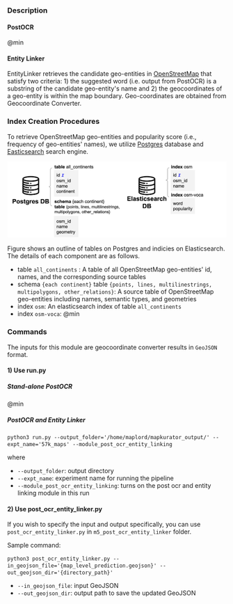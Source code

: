 ### Description
#### PostOCR
@min 

#### Entity Linker
EntityLinker retrieves the candidate geo-entities in [OpenStreetMap](https://www.openstreetmap.org/) that satisfy two criteria: 1) the suggested word (i.e. output from PostOCR) is a substring of the candidate geo-entity's name and 2) the geocoordinates of a geo-entity is within the map boundary. Geo-coordinates are obtained from Geocoordinate Converter.

### Index Creation Procedures

To retrieve OpenStreetMap geo-entities and popularity score (i.e., frequency of geo-entities' names), we utilize [Postgres](https://www.postgresql.org/) database and [Easticsearch](https://www.elastic.co/elasticsearch/) search engine.

<img width="800px" src="_media/databases.jpg"></br>

Figure shows an outline of tables on Postgres and indicies on Elasticsearch. The details of each component are as follows.

* table `all_continents` : A table of all OpenStreetMap geo-entities' id, names, and the corresponding source tables
* schema `{each continent}` table `{points, lines, multilinestrings, multipolygons, other_relations}`: A source table of OpenStreetMap geo-entities including names, semantic types, and geometries
* index `osm`: An elasticsearch index of table `all_continents`
* index `osm-voca`: @min

### Commands
The inputs for this module are geocoordinate converter results in `GeoJSON` format.

#### 1) Use run.py 

##### Stand-alone PostOCR 

@min 

##### PostOCR and Entity Linker
```
python3 run.py --output_folder='/home/maplord/mapkurator_output/' --expt_name='57k_maps' --module_post_ocr_entity_linking
```

where

* `--output_folder`: output directory
* `--expt_name`: experiment name for running the pipeline
* `--module_post_ocr_entity_linking`: turns on the post ocr and entity linking module in this run


#### 2) Use post_ocr_entity_linker.py

If you wish to specify the input and output specifically, you can use `post_ocr_entity_linker.py` in `m5_post_ocr_entity_linker` folder. 

Sample command: 
```
python3 post_ocr_entity_linker.py --in_geojson_file='{map_level_prediction.geojson}' --out_geojson_dir='{directory_path}' 
```

* `--in_geojson_file`: input GeoJSON
* `--out_geojson_dir`: output path to save the updated GeoJSON

